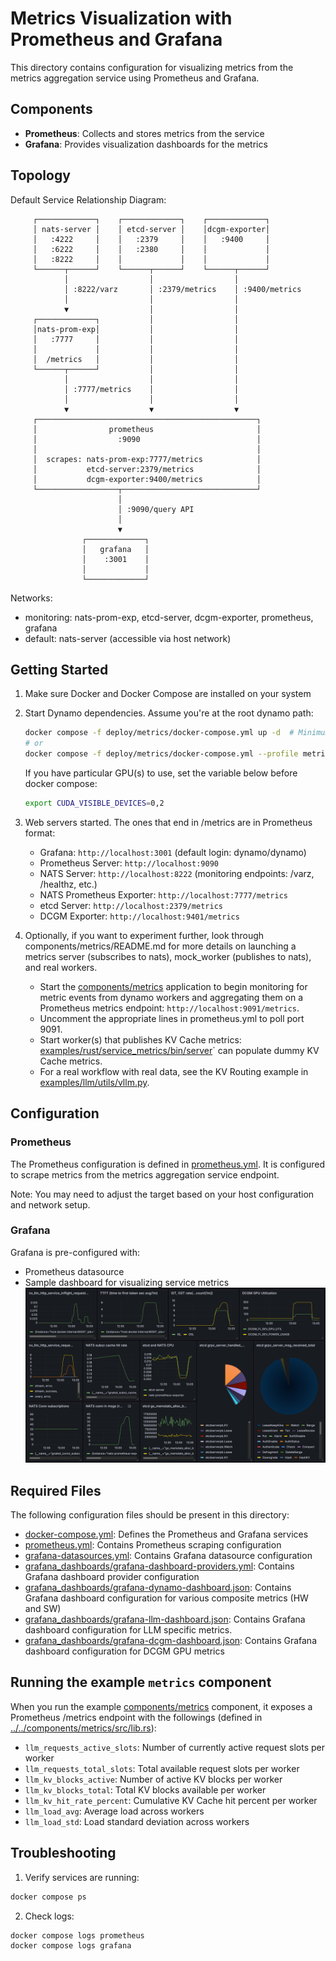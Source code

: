 # Metrics Visualization with Prometheus and Grafana

This directory contains configuration for visualizing metrics from the metrics aggregation service using Prometheus and Grafana.

## Components

- **Prometheus**: Collects and stores metrics from the service
- **Grafana**: Provides visualization dashboards for the metrics

## Topology

Default Service Relationship Diagram:
```text
     ┌─────────────┐    ┌─────────────┐    ┌─────────────┐
     │ nats-server │    │ etcd-server │    │dcgm-exporter│
     │   :4222     │    │   :2379     │    │   :9400     │
     │   :6222     │    │   :2380     │    │             │
     │   :8222     │    │             │    │             │
     └──────┬──────┘    └──────┬──────┘    └──────┬──────┘
            │                  │                  │
            │ :8222/varz       │ :2379/metrics    │ :9400/metrics
            │                  │                  │
            ▼                  │                  │
     ┌─────────────┐           │                  │
     │nats-prom-exp│           │                  │
     │   :7777     │           │                  │
     │             │           │                  │
     │  /metrics   │           │                  │
     └──────┬──────┘           │                  │
            │                  │                  │
            │ :7777/metrics    │                  │
            │                  │                  │
            ▼                  ▼                  ▼
     ┌─────────────────────────────────────────────────┐
     │                prometheus                       │
     │                  :9090                          │
     │                                                 │
     │  scrapes: nats-prom-exp:7777/metrics            │
     │           etcd-server:2379/metrics              │
     │           dcgm-exporter:9400/metrics            │
     └──────────────────┬──────────────────────────────┘
                        │
                        │ :9090/query API
                        │
                        ▼
                ┌─────────────┐
                │   grafana   │
                │    :3001    │
                │             │
                └─────────────┘
```

Networks:
- monitoring: nats-prom-exp, etcd-server, dcgm-exporter, prometheus, grafana
- default: nats-server (accessible via host network)

## Getting Started

1. Make sure Docker and Docker Compose are installed on your system

2. Start Dynamo dependencies. Assume you're at the root dynamo path:

   ```bash
   docker compose -f deploy/metrics/docker-compose.yml up -d  # Minimum components for Dynamo: etcd/nats/dcgm-exporter
   # or
   docker compose -f deploy/metrics/docker-compose.yml --profile metrics up -d  # In addition to the above, start Prometheus & Grafana
   ```

   If you have particular GPU(s) to use, set the variable below before docker compose:
   ```bash
   export CUDA_VISIBLE_DEVICES=0,2
   ```

3. Web servers started. The ones that end in /metrics are in Prometheus format:
   - Grafana: `http://localhost:3001` (default login: dynamo/dynamo)
   - Prometheus Server: `http://localhost:9090`
   - NATS Server: `http://localhost:8222` (monitoring endpoints: /varz, /healthz, etc.)
   - NATS Prometheus Exporter: `http://localhost:7777/metrics`
   - etcd Server: `http://localhost:2379/metrics`
   - DCGM Exporter: `http://localhost:9401/metrics`

4. Optionally, if you want to experiment further, look through components/metrics/README.md for more details on launching a metrics server (subscribes to nats), mock_worker (publishes to nats), and real workers.

   - Start the [components/metrics](../../components/metrics/README.md) application to begin monitoring for metric events from dynamo workers and aggregating them on a Prometheus metrics endpoint: `http://localhost:9091/metrics`.
   - Uncomment the appropriate lines in prometheus.yml to poll port 9091.
   - Start worker(s) that publishes KV Cache metrics: [examples/rust/service_metrics/bin/server](../../lib/runtime/examples/service_metrics/README.md)` can populate dummy KV Cache metrics.
   - For a real workflow with real data, see the KV Routing example in [examples/llm/utils/vllm.py](../../examples/llm/utils/vllm.py).


## Configuration

### Prometheus

The Prometheus configuration is defined in [prometheus.yml](./prometheus.yml). It is configured to scrape metrics from the metrics aggregation service endpoint.

Note: You may need to adjust the target based on your host configuration and network setup.

### Grafana

Grafana is pre-configured with:
- Prometheus datasource
- Sample dashboard for visualizing service metrics
![grafana image](./grafana-dynamo-composite.png)

## Required Files

The following configuration files should be present in this directory:
- [docker-compose.yml](./docker-compose.yml): Defines the Prometheus and Grafana services
- [prometheus.yml](./prometheus.yml): Contains Prometheus scraping configuration
- [grafana-datasources.yml](./grafana-datasources.yml): Contains Grafana datasource configuration
- [grafana_dashboards/grafana-dashboard-providers.yml](./grafana_dashboards/grafana-dashboard-providers.yml): Contains Grafana dashboard provider configuration
- [grafana_dashboards/grafana-dynamo-dashboard.json](./grafana_dashboards/grafana-dynamo-dashboard.json): Contains Grafana dashboard configuration for various composite metrics (HW and SW)
- [grafana_dashboards/grafana-llm-dashboard.json](./grafana_dashboards/grafana-llm-dashboard.json): Contains Grafana dashboard configuration for LLM specific metrics.
- [grafana_dashboards/grafana-dcgm-dashboard.json](./grafana_dashboards/grafana-dcgm-dashboard.json): Contains Grafana dashboard configuration for DCGM GPU metrics

## Running the example `metrics` component

When you run the example [components/metrics](../../components/metrics/README.md) component, it exposes a Prometheus /metrics endpoint with the followings (defined in [../../components/metrics/src/lib.rs](../../components/metrics/src/lib.rs)):
- `llm_requests_active_slots`: Number of currently active request slots per worker
- `llm_requests_total_slots`: Total available request slots per worker
- `llm_kv_blocks_active`: Number of active KV blocks per worker
- `llm_kv_blocks_total`: Total KV blocks available per worker
- `llm_kv_hit_rate_percent`: Cumulative KV Cache hit percent per worker
- `llm_load_avg`: Average load across workers
- `llm_load_std`: Load standard deviation across workers

## Troubleshooting

1. Verify services are running:
  ```bash
  docker compose ps
  ```

2. Check logs:
  ```bash
  docker compose logs prometheus
  docker compose logs grafana
  ```
